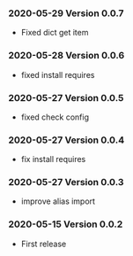 ### 2020-05-29 Version 0.0.7
* Fixed dict get item

### 2020-05-28 Version 0.0.6
* fixed install requires

### 2020-05-27 Version 0.0.5
* fixed check config

### 2020-05-27 Version 0.0.4
* fix install requires

### 2020-05-27 Version 0.0.3
* improve alias import

### 2020-05-15 Version 0.0.2
* First release